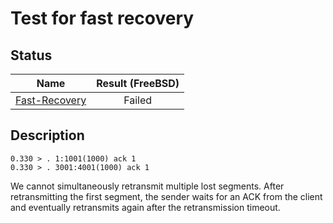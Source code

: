 # Test for fast recovery

## Status
|              Name               |  Result (FreeBSD)  |
|:-------------------------------:|:------------------:|
[Fast-Recovery](fast-recovery.pkt)| Failed

## Description
```
0.330 > . 1:1001(1000) ack 1
0.330 > . 3001:4001(1000) ack 1
```
We cannot simultaneously retransmit multiple lost segments. After retransmitting the first segment, the sender waits for an ACK from the client and eventually retransmits again after the retransmission timeout.
